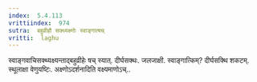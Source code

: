```yaml
---
index:  5.4.113
vrittiindex:  974
sutra:  बहुव्रीहौ सक्थ्यक्ष्णोः स्वाङ्गात्षच्
vritti:  laghu 
---
```


स्वाङ्गवाचिसक्थ्यक्ष्यन्ताद्बहुव्रीहेः षच् स्यात्. दीर्घसक्थः. जलजाक्षी. स्वाङ्गात्किम्? दीर्घसक्थि शकटम्. स्थूलाक्षा वेणुयष्टिः. अक्ष्णोऽदर्शनादिति वक्ष्यमाणोऽच्..

